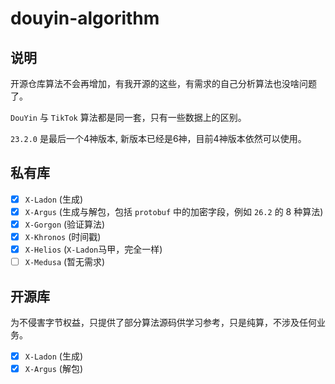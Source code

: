 # douyin-algorithm

## 说明

开源仓库算法不会再增加，有我开源的这些，有需求的自己分析算法也没啥问题了。

`DouYin` 与 `TikTok` 算法都是同一套，只有一些数据上的区别。

`23.2.0` 是最后一个4神版本, 新版本已经是6神，目前4神版本依然可以使用。

## 私有库

- [x] `X-Ladon` (生成)
- [x] `X-Argus` (生成与解包，包括 `protobuf` 中的加密字段，例如 `26.2` 的 8 种算法)
- [x] `X-Gorgon` (验证算法)
- [x] `X-Khronos` (时间戳)
- [x] `X-Helios` (`X-Ladon`马甲，完全一样)
- [ ] `X-Medusa` (暂无需求)

## 开源库

为不侵害字节权益，只提供了部分算法源码供学习参考，只是纯算，不涉及任何业务。

- [x] `X-Ladon` (生成)
- [x] `X-Argus` (解包)
